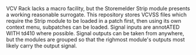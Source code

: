 VCV Rack lacks a macro facility, but the Storemelder Strip module presents a working reasonable surrogate. This repository stores VCVSS files which require the Strip module to be loaded in a patch first, then using its own context menu, subpatches can be loaded. Signal inputs are annotATED WITH td410 where possible. Signal outputs can be taken from anywhere, but the modules are grouped so that the righmost module's outputs most likely carry the output signal.

